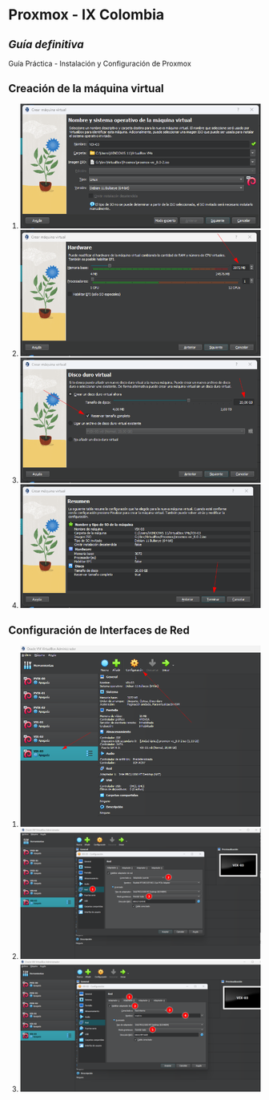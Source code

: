 # Proxmox - IX Colombia
## _Guía definitiva_
Guía Práctica - Instalación y Configuración de Proxmox

## Creación de la máquina virtual
1. ![N|Solid][001]
2. ![N|Solid][002]
3. ![N|Solid][003] 
4. ![N|Solid][004]

## Configuración de Interfaces de Red
1. ![N|Solid][005]
2. ![N|Solid][006]
3. ![N|Solid][007]


[001]: https://raw.githubusercontent.com/ebertlast/proxmox/master/assets/0001.png
[002]: https://raw.githubusercontent.com/ebertlast/proxmox/master/assets/0002.png
[003]: https://raw.githubusercontent.com/ebertlast/proxmox/master/assets/0003.png
[004]: https://raw.githubusercontent.com/ebertlast/proxmox/master/assets/0004.png
[005]: https://raw.githubusercontent.com/ebertlast/proxmox/master/assets/0005.png
[006]: https://raw.githubusercontent.com/ebertlast/proxmox/master/assets/0006.png
[007]: https://raw.githubusercontent.com/ebertlast/proxmox/master/assets/0007.png
[008]: https://raw.githubusercontent.com/ebertlast/proxmox/master/assets/0008.png

[Naranja]: http://icons.iconarchive.com/icons/google/noto-emoji-animals-nature/256/22221-cat-icon.png